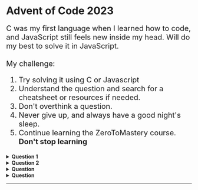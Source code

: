 # Advent of Code 2023

<div style="font-size:20px">
C was my first language when I learned how to code, and JavaScript still feels new inside my head. Will do my best to solve it in JavaScript.<br><br>
My challenge:
<ol>
    <li>Try solving it using C or Javascript</li>
    <li>Understand the question and search for a cheatsheet or resources if needed.</li>
    <li>Don't overthink a question.</li>
    <li>Never give up, and always have a good night's sleep.</li>
    <li>Continue learning the ZeroToMastery course. <strong>Don't stop learning</strong></li>
</ol>
</div>


<details>
	<summary>
		<b>Question 1</b>
	</summary>
	<br />
	<ul>
		<li>
			--- Day 1: Trebuchet?! ---Part One<br>
			<p>
				<br>Something is wrong with global snow production, and you've been selected to take a look. The Elves have even given you a map; on it, they've used stars to mark the top fifty locations that are likely to be having problems.
				<br><br>
				You've been doing this long enough to know that to restore snow operations, you need to check all fifty stars by December 25th.
				<br><br>
				Collect stars by solving puzzles. Two puzzles will be made available on each day in the Advent calendar; the second puzzle is unlocked when you complete the first. Each puzzle grants one star. Good luck!
				<br><br>
				You try to ask why they can't just use a weather machine ("not powerful enough") and where they're even sending you ("the sky") and why your map looks mostly blank ("you sure ask a lot of questions") and hang on did you just say the sky ("of course, where do you think snow comes from") when you realize that the Elves are already loading you into a trebuchet ("please hold still, we need to strap you in").
				<br><br>
				As they're making the final adjustments, they discover that their calibration document (your puzzle input) has been amended by a very young Elf who was apparently just excited to show off her art skills. Consequently, the Elves are having trouble reading the values on the document.
				<br><br>
				The newly-improved calibration document consists of lines of text; each line originally contained a specific calibration value that the Elves now need to recover. On each line, the calibration value can be found by combining the first digit and the last digit (in that order) to form a single two-digit number.
				<br><br>
				For example:
				<br><br>
				1abc2<br>
				pqr3stu8vwx<br>
				a1b2c3d4e5f<br>
				treb7uchet<br><br>
				In this example, the calibration values of these four lines are 12, 38, 15, and 77. Adding these together produces 142.
				<br><br>
				Consider your entire calibration document. What is the sum of all of the calibration values?
			</p>
		</li>
		<li>
			--- Part Two ---
			<br>
			<p>
				<br>
				Your calculation isn't quite right. It looks like some of the digits are actually spelled out with letters: one, two, three, four, five, six, seven, eight, and nine also count as valid "digits".
				<br><br>
				Equipped with this new information, you now need to find the real first and last digit on each line. For example:
				<br><br>
				two1nine<br>
				eightwothree<br>
				abcone2threexyz<br>
				xtwone3four<br>
				4nineeightseven2<br>
				zoneight234<br>
				7pqrstsixteen<br><br>
				In this example, the calibration values are 29, 83, 13, 24, 42, 14, and 76. Adding these together produces 281.
				<br><br>
				What is the sum of all of the calibration values?
			</p>
		</li>
	</ul>
</details>

<details>
	<summary>
		<b>Question 2</b>
	</summary>
	<br />
	<ul>
		<li>
			--- Day 2: Cube Conundrum ---Part One<br>
			<p>
				<br>
				You're launched high into the atmosphere! The apex of your trajectory just barely reaches the surface of a large island floating in the sky. You gently land in a fluffy pile of leaves. It's quite cold, but you don't see much snow. An Elf runs over to greet you.
				<br><br>
				The Elf explains that you've arrived at Snow Island and apologizes for the lack of snow. He'll be happy to explain the situation, but it's a bit of a walk, so you have some time. They don't get many visitors up here; would you like to play a game in the meantime?
				<br><br>
				As you walk, the Elf shows you a small bag and some cubes which are either red, green, or blue. Each time you play this game, he will hide a secret number of cubes of each color in the bag, and your goal is to figure out information about the number of cubes.
				<br><br>
				To get information, once a bag has been loaded with cubes, the Elf will reach into the bag, grab a handful of random cubes, show them to you, and then put them back in the bag. He'll do this a few times per game.
				<br><br>
				You play several games and record the information from each game (your puzzle input). Each game is listed with its ID number (like the 11 in Game 11: ...) followed by a semicolon-separated list of subsets of cubes that were revealed from the bag (like 3 red, 5 green, 4 blue).
				<br><br>
				For example, the record of a few games might look like this:
				<br><br>
				Game 1: 3 blue, 4 red; 1 red, 2 green, 6 blue; 2 green<br>
				Game 2: 1 blue, 2 green; 3 green, 4 blue, 1 red; 1 green, 1 blue<br>
				Game 3: 8 green, 6 blue, 20 red; 5 blue, 4 red, 13 green; 5 green, 1 red<br>
				Game 4: 1 green, 3 red, 6 blue; 3 green, 6 red; 3 green, 15 blue, 14 red<br>
				Game 5: 6 red, 1 blue, 3 green; 2 blue, 1 red, 2 green<br><br>
				In game 1, three sets of cubes are revealed from the bag (and then put back again). The first set is 3 blue cubes and 4 red cubes; the second set is 1 red cube, 2 green cubes, and 6 blue cubes; the third set is only 2 green cubes.
				<br><br>
				The Elf would first like to know which games would have been possible if the bag contained only 12 red cubes, 13 green cubes, and 14 blue cubes?
				<br><br>
				In the example above, games 1, 2, and 5 would have been possible if the bag had been loaded with that configuration. However, game 3 would have been impossible because at one point the Elf showed you 20 red cubes at once; similarly, game 4 would also have been impossible because the Elf showed you 15 blue cubes at once. If you add up the IDs of the games that would have been possible, you get 8.
				<br><br>
				Determine which games would have been possible if the bag had been loaded with only 12 red cubes, 13 green cubes, and 14 blue cubes. What is the sum of the IDs of those games?
			</p>
		</li>
		<li>
			--- Part Two ---<br>
			<p>
				<br>
				The Elf says they've stopped producing snow because they aren't getting any water! He isn't sure why the water stopped; however, he can show you how to get to the water source to check it out for yourself. It's just up ahead!
				<br><br>
				As you continue your walk, the Elf poses a second question: in each game you played, what is the fewest number of cubes of each color that could have been in the bag to make the game possible?
				<br><br>
				Again consider the example games from earlier:
				<br><br>
				Game 1: 3 blue, 4 red; 1 red, 2 green, 6 blue; 2 green<br>
				Game 2: 1 blue, 2 green; 3 green, 4 blue, 1 red; 1 green, 1 blue<br>
				Game 3: 8 green, 6 blue, 20 red; 5 blue, 4 red, 13 green; 5 green, 1 red<br>
				Game 4: 1 green, 3 red, 6 blue; 3 green, 6 red; 3 green, 15 blue, 14 red<br>
				Game 5: 6 red, 1 blue, 3 green; 2 blue, 1 red, 2 green<br><br>
			<ul>
				<li>In game 1, the game could have been played with as few as 4 red, 2 green, and 6 blue cubes. If any color had even one fewer cube, the game would have been impossible.</li>
				<li>Game 2 could have been played with a minimum of 1 red, 3 green, and 4 blue cubes.</li>
				<li>Game 3 must have been played with at least 20 red, 13 green, and 6 blue cubes.</li>
				<li>Game 4 required at least 14 red, 3 green, and 15 blue cubes.</li>
				<li>Game 5 needed no fewer than 6 red, 3 green, and 2 blue cubes in the bag.</li>
			</ul>
            <br>
			The power of a set of cubes is equal to the numbers of red, green, and blue cubes multiplied together. The power of the minimum set of cubes in game 1 is 48. In games 2-5 it was 12, 1560, 630, and 36, respectively. Adding up these five powers produces the sum 2286.
            <br>
			For each game, find the minimum set of cubes that must have been present. What is the sum of the power of these sets?
			</p>
		</li>
	</ul>
</details>


<details>
    <summary>
        <b>Question </b>
    </summary>
<br />
        <ul>
            <li>
                <br>
<p>

</p>
            </li>
            <li>
                <br>
<p>

</p>
            </li>
        </ul>
</details>


<details>
    <summary>
        <b>Question </b>
    </summary>
<br />
        <ul>
            <li>
                <br>
<p>

</p>
            </li>
            <li>
                <br>
<p>

</p>
            </li>
        </ul>
</details>



<hr>
<!-- npm install -g ts-node typescript '@types/node' -->